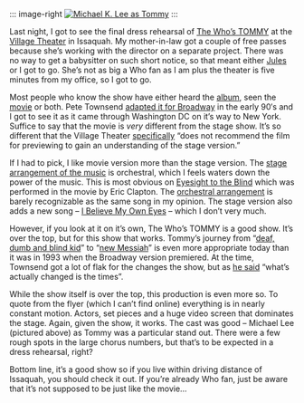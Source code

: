 ::: image-right
[![Michael K. Lee as
Tommy](http://image.devhawk.net/blog-content/20070509-that-deaf-dumb-and-blind-kid-sure-plays-a-mean-pinball/TOMMY_pre-press_3.jpg)](http://www.villagetheatre.org/mainstage_tommy07.shtml)
:::

Last night, I got to see the final dress rehearsal of [The Who’s
TOMMY](http://www.villagetheatre.org/mainstage_tommy07.shtml) at the
[Village Theater](http://www.villagetheatre.org) in Issaquah. My
mother-in-law got a couple of free passes because she’s working with the
director on a separate project. There was no way to get a babysitter on
such short notice, so that meant either
[Jules](http://techiewife.spaces.msn.com/) or I got to go. She’s not as
big a Who fan as I am plus the theater is five minutes from my office,
so I got to go.

Most people who know the show have either heard the
[album](http://www.rhapsody.com/thewho/tommy), seen the
[movie](http://www.imdb.com/title/tt0073812/) or both. Pete Townsend
[adapted it for
Broadway](http://en.wikipedia.org/wiki/Tommy_%28rock_opera%29#1993_stage_version)
in the early 90′s and I got to see it as it came through Washington DC
on it’s way to New York. Suffice to say that the movie is *very*
different from the stage show. It’s so different that the Village
Theater
[specifically](http://www.villagetheatre.org/Downloads/mainstage/prod-guides/tommy-pg.doc)
“does not recommend the film for previewing to gain an understanding of
the stage version.”

If I had to pick, I like movie version more than the stage version. The
[stage arrangement of the
music](http://www.rhapsody.com/petetownshend/thewhostommy) is
orchestral, which I feels waters down the power of the music. This is
most obvious on [Eyesight to the
Blind](http://play.rhapsody.com/thewho/tommy/eyesighttotheblindthehawker)
which was performed in the movie by Eric Clapton. The [orchestral
arrangement](http://play.rhapsody.com/petetownshend/thewhostommy/eyesighttotheblindreprise)
is barely recognizable as the same song in my opinion. The stage version
also adds a new song – [I Believe My Own
Eyes](http://play.rhapsody.com/petetownshend/thewhostommy/ibelievemyowneyes)
– which I don’t very much.

However, if you look at it on it’s own, The Who’s TOMMY is a good show.
It’s over the top, but for this show that works. Tommy’s journey from
“[deaf, dumb and blind
kid](http://www.thewho.net/discography/songs/PinballWizard.html)” to
“[new
Messiah](http://www.thewho.net/discography/songs/SallySimpson.html)” is
even more appropriate today than it was in 1993 when the Broadway
version premiered. At the time, Townsend got a lot of flak for the
changes the show, but as [he
said](http://www.thewho.net/articles/townshen/pt_96.htm) “what’s
actually changed is the times”.

While the show itself is over the top, this production is even more so.
To quote from the flyer (which I can’t find online) everything is in
nearly constant motion. Actors, set pieces and a huge video screen that
dominates the stage. Again, given the show, it works. The cast was good
– Michael Lee (pictured above) as Tommy was a particular stand out.
There were a few rough spots in the large chorus numbers, but that’s to
be expected in a dress rehearsal, right?

Bottom line, it’s a good show so if you live within driving distance of
Issaquah, you should check it out. If you’re already Who fan, just be
aware that it’s not supposed to be just like the movie…
